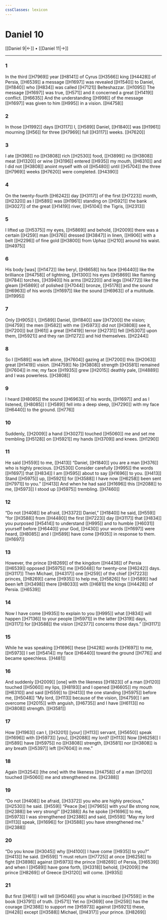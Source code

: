 ```yaml
---
cssClasses: lexicon
---
```


# Daniel 10

[[Daniel 9|←]] • [[Daniel 11|→]]

---

### 1
In the third [[H7969]] year [[H8141]] of Cyrus [[H3566]] king [[H4428]] of Persia, [[H6539]] a message [[H1697]] was revealed [[H1540]] to Daniel, [[H1840]] who [[H834]] was called [[H7121]] Belteshazzar. [[H1095]] The message [[H1697]] was true, [[H571]] and it concerned a great [[H1419]] conflict. [[H6635]] And the understanding [[H998]] of the message [[H1697]] was given to him [[H995]] in a vision. [[H4758]]

### 2
In those [[H1992]] days [[H3117]] I, [[H589]] Daniel, [[H1840]] was [[H1961]] mourning [[H56]] for three [[H7969]] full [[H3117]] weeks. [[H7620]]

### 3
I ate [[H398]] no [[H3808]] rich [[H2530]] food, [[H3899]] no [[H3808]] meat [[H1320]] or wine [[H3196]] entered [[H935]] my mouth, [[H6310]] and I did not [[H3808]] anoint myself with oil [[H5480]] until [[H5704]] the three [[H7969]] weeks [[H7620]] were completed. [[H4390]]

### 4
On the twenty-fourth [[H6242]] day [[H3117]] of the first [[H7223]] month, [[H2320]] as I [[H589]] was [[H1961]] standing on [[H5921]] the bank [[H3027]] of the great [[H1419]] river, [[H5104]] the Tigris, [[H2313]]

### 5
I lifted up [[H5375]] my eyes, [[H5869]] and behold, [[H2009]] there was a certain [[H259]] man [[H376]] dressed [[H3847]] in linen, [[H906]] with a belt [[H2296]] of fine gold [[H3800]] from Uphaz [[H210]] around his waist. [[H4975]]

### 6
His body [was] [[H1472]] like beryl, [[H8658]] his face [[H6440]] like the brilliance [[H4758]] of lightning, [[H1300]] his eyes [[H5869]] like flaming [[H784]] torches, [[H3940]] his arms [[H2220]] and legs [[H4772]] like the gleam [[H5869]] of polished [[H7044]] bronze, [[H5178]] and the sound [[H6963]] of his words [[H1697]] like the sound [[H6963]] of a multitude. [[H1995]]

### 7
Only [[H905]] I, [[H589]] Daniel, [[H1840]] saw [[H7200]] the vision; [[H4759]] the men [[H582]] with me [[H5973]] did not [[H3808]] see it, [[H7200]] but [[H61]] a great [[H1419]] terror [[H2731]] fell [[H5307]] upon them, [[H5921]] and they ran [[H1272]] and hid themselves. [[H2244]]

### 8
So I [[H589]] was left alone, [[H7604]] gazing at [[H7200]] this [[H2063]] great [[H1419]] vision. [[H4759]] No [[H3808]] strength [[H3581]] remained [[H7604]] in me;  my face [[H1935]] grew [[H2015]] deathly pale, [[H4889]] and I was powerless. [[H3808]]

### 9
I heard [[H8085]] the sound [[H6963]] of his words, [[H1697]] and as I listened, [[H8085]] I [[H589]] fell into a deep sleep, [[H7290]] with my face [[H6440]] to the ground. [[H776]]

### 10
Suddenly, [[H2009]] a hand [[H3027]] touched [[H5060]] me  and set me trembling [[H5128]] on [[H5921]] my hands [[H3709]] and knees. [[H1290]]

### 11
He said [[H559]] to me, [[H413]] “Daniel, [[H1840]] you are a man [[H376]] who is highly precious. [[H2530]] Consider carefully [[H995]] the words [[H1697]] that [[H834]] I am [[H595]] about to say [[H1696]] to you. [[H413]] Stand [[H5975]] up, [[H5921]] for [[H3588]] I have now [[H6258]] been sent [[H7971]] to you.” [[H413]] And when he had said [[H1696]] this [[H2088]] to me, [[H5973]] I stood up [[H5975]] trembling. [[H7460]]

### 12
“Do not [[H408]] be afraid, [[H3372]] Daniel,” [[H1840]] he said, [[H559]] “for [[H3588]] from [[H4480]] the first [[H7223]] day [[H3117]] that [[H834]] you purposed [[H5414]] to understand [[H995]] and to humble [[H6031]] yourself before [[H6440]] your God, [[H430]] your words [[H1697]] were heard, [[H8085]] and I [[H589]] have come [[H935]] in response to them. [[H1697]]

### 13
However, the prince [[H8269]] of the kingdom [[H4438]] of Persia [[H6539]] opposed [[H5975]] me [[H5048]] for twenty-one [[H6242]] days. [[H3117]] Then Michael, [[H4317]] one [[H259]] of the chief [[H7223]] princes, [[H8269]] came [[H935]] to help me, [[H5826]] for I [[H589]] had been left [[H3498]] there [[H8033]] with [[H681]] the kings [[H4428]] of Persia. [[H6539]]

### 14
Now I have come [[H935]] to explain to you [[H995]] what [[H834]] will happen [[H7136]] to your people [[H5971]] in the latter [[H319]] days, [[H3117]] for [[H3588]] the vision [[H2377]] concerns those days.” [[H3117]]

### 15
While he was speaking [[H1696]] these [[H428]] words [[H1697]] to me, [[H5973]] I set [[H5414]] my face [[H6440]] toward the ground [[H776]] and became speechless. [[H481]]

### 16
And suddenly [[H2009]] [one] with the likeness [[H1823]] of a man [[H120]] touched [[H5060]] my lips, [[H8193]] and I opened [[H6605]] my mouth [[H6310]] and said [[H559]] to [[H413]] the one standing [[H5975]] before me, [[H5048]] “My lord, [[H113]] because of the vision, [[H4759]] I am overcome [[H2015]] with anguish, [[H6735]] and I have [[H6113]] no [[H3808]] strength. [[H3581]]

### 17
How [[H1963]] can I, [[H3201]] [your] [[H113]] servant, [[H5650]] speak [[H1696]] with [[H5973]] [you], [[H2088]] my lord? [[H113]] Now [[H6258]] I [[H589]] have [[H5975]] no [[H3808]] strength, [[H3581]] nor [[H3808]] is any breath [[H5397]] left [[H7604]] in me.” 

### 18
Again [[H3254]] [the one] with the likeness [[H4758]] of a man [[H120]] touched [[H5060]] me  and strengthened me. [[H2388]]

### 19
“Do not [[H408]] be afraid, [[H3372]] you who are highly precious,” [[H2530]] he said. [[H559]] “Peace [be] [[H7965]] with you!  Be strong now, [[H2388]] be very strong!” [[H2388]] As he spoke [[H1696]] to me, [[H5973]] I was strengthened [[H2388]] and said, [[H559]] “May my lord [[H113]] speak, [[H1696]] for [[H3588]] you have strengthened me.” [[H2388]]

### 20
“Do you know [[H3045]] why [[H4100]] I have come [[H935]] to you?” [[H413]] he said. [[H559]] “I must return [[H7725]] at once [[H6258]] to fight [[H3898]] against [[H5973]] the prince [[H8269]] of Persia, [[H6539]] and when I [[H589]] have gone forth, [[H3318]] behold, [[H2009]] the prince [[H8269]] of Greece [[H3120]] will come. [[H935]]

### 21
But first [[H61]] I will tell [[H5046]] you  what is inscribed [[H7559]] in the book [[H3791]] of truth. [[H571]] Yet no [[H369]] one [[H259]] has the courage [[H2388]] to support me [[H5973]] against [[H5921]] these, [[H428]] except [[H3588]] Michael, [[H4317]] your prince. [[H8269]]

